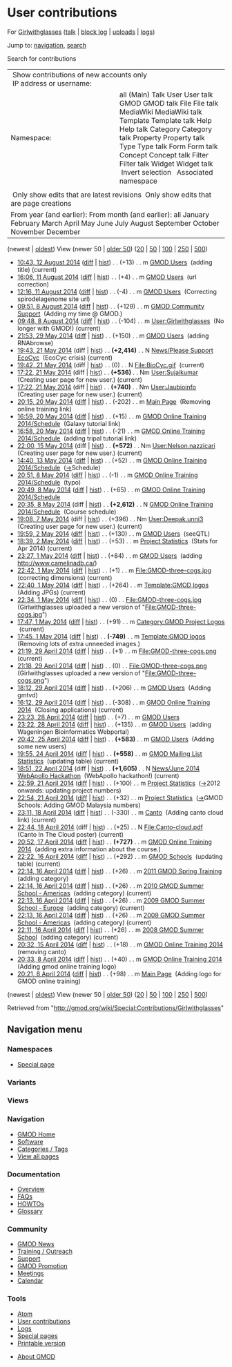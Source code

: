 <div id="mw-page-base" class="noprint">

</div>

<div id="mw-head-base" class="noprint">

</div>

<div id="content" class="mw-body" role="main">

<span id="top"></span>

<div id="mw-js-message" style="display:none;">

</div>



# <span dir="auto">User contributions</span>

<div id="bodyContent">

<div id="contentSub">

For [Girlwithglasses](/wiki/User:Girlwithglasses "User:Girlwithglasses")
([talk](/wiki/User_talk:Girlwithglasses "User talk:Girlwithglasses") \|
[block
log](/mediawiki/index.php?title=Special:Log/block&page=User%3AGirlwithglasses "Special:Log/block")
\|
[uploads](/wiki/Special:ListFiles/Girlwithglasses "Special:ListFiles/Girlwithglasses")
\|
[logs](/wiki/Special:Log/Girlwithglasses "Special:Log/Girlwithglasses"))

</div>

<div id="jump-to-nav" class="mw-jump">

Jump to: [navigation](#mw-navigation), [search](#p-search)

</div>

<div id="mw-content-text">

Search for contributions

<table class="mw-contributions-table">
<colgroup>
<col style="width: 50%" />
<col style="width: 50%" />
</colgroup>
<tbody>
<tr class="odd">
<td colspan="2"> Show contributions of new accounts only<br />
 IP address or username:</td>
</tr>
<tr class="even">
<td class="mw-label">Namespace:</td>
<td>all (Main) Talk User User talk GMOD GMOD talk File File talk
MediaWiki MediaWiki talk Template Template talk Help Help talk Category
Category talk Property Property talk Type Type talk Form Form talk
Concept Concept talk Filter Filter talk Widget Widget talk  
 Invert selection 
 Associated namespace </td>
</tr>
<tr class="odd">
<td colspan="2"></td>
</tr>
<tr class="even">
<td colspan="2"> Only show edits that are latest revisions
 Only show edits that are page creations</td>
</tr>
<tr class="odd">
<td colspan="2">From year (and earlier): From month (and earlier): all
January February March April May June July August September October
November December</td>
</tr>
</tbody>
</table>

(newest \| <a
href="/mediawiki/index.php?title=Special:Contributions/Girlwithglasses&amp;dir=prev&amp;target=Girlwithglasses"
class="mw-lastlink" rel="last"
title="Special:Contributions/Girlwithglasses">oldest</a>) View (newer 50
\| <a
href="/mediawiki/index.php?title=Special:Contributions/Girlwithglasses&amp;offset=20140408202136&amp;target=Girlwithglasses"
class="mw-nextlink" rel="next"
title="Special:Contributions/Girlwithglasses">older 50</a>) (<a
href="/mediawiki/index.php?title=Special:Contributions/Girlwithglasses&amp;offset=&amp;limit=20&amp;target=Girlwithglasses"
class="mw-numlink" title="Special:Contributions/Girlwithglasses">20</a>
\| <a
href="/mediawiki/index.php?title=Special:Contributions/Girlwithglasses&amp;offset=&amp;limit=50&amp;target=Girlwithglasses"
class="mw-numlink" title="Special:Contributions/Girlwithglasses">50</a>
\| <a
href="/mediawiki/index.php?title=Special:Contributions/Girlwithglasses&amp;offset=&amp;limit=100&amp;target=Girlwithglasses"
class="mw-numlink" title="Special:Contributions/Girlwithglasses">100</a>
\| <a
href="/mediawiki/index.php?title=Special:Contributions/Girlwithglasses&amp;offset=&amp;limit=250&amp;target=Girlwithglasses"
class="mw-numlink" title="Special:Contributions/Girlwithglasses">250</a>
\| <a
href="/mediawiki/index.php?title=Special:Contributions/Girlwithglasses&amp;offset=&amp;limit=500&amp;target=Girlwithglasses"
class="mw-numlink" title="Special:Contributions/Girlwithglasses">500</a>)

- <a href="/mediawiki/index.php?title=GMOD_Users&amp;oldid=26020"
  class="mw-changeslist-date" title="GMOD Users">10:43, 12 August 2014</a>
  ([diff](/mediawiki/index.php?title=GMOD_Users&diff=prev&oldid=26020 "GMOD Users")
  \|
  [hist](/mediawiki/index.php?title=GMOD_Users&action=history "GMOD Users"))
  <span class="mw-changeslist-separator">. .</span>
  <span class="mw-plusminus-pos" dir="ltr"
  title="31,466 bytes after change">(+13)</span>‎
  <span class="mw-changeslist-separator">. .</span> m
  <a href="/wiki/GMOD_Users" class="mw-contributions-title"
  title="GMOD Users">GMOD Users</a> ‎ <span class="comment">(adding
  title)</span> <span class="mw-uctop">(current)</span>
- <a href="/mediawiki/index.php?title=GMOD_Users&amp;oldid=26019"
  class="mw-changeslist-date" title="GMOD Users">16:06, 11 August 2014</a>
  ([diff](/mediawiki/index.php?title=GMOD_Users&diff=prev&oldid=26019 "GMOD Users")
  \|
  [hist](/mediawiki/index.php?title=GMOD_Users&action=history "GMOD Users"))
  <span class="mw-changeslist-separator">. .</span>
  <span class="mw-plusminus-pos" dir="ltr"
  title="31,453 bytes after change">(+4)</span>‎
  <span class="mw-changeslist-separator">. .</span> m
  <a href="/wiki/GMOD_Users" class="mw-contributions-title"
  title="GMOD Users">GMOD Users</a> ‎ <span class="comment">(url
  correction)</span>
- <a href="/mediawiki/index.php?title=GMOD_Users&amp;oldid=26018"
  class="mw-changeslist-date" title="GMOD Users">12:16, 11 August 2014</a>
  ([diff](/mediawiki/index.php?title=GMOD_Users&diff=prev&oldid=26018 "GMOD Users")
  \|
  [hist](/mediawiki/index.php?title=GMOD_Users&action=history "GMOD Users"))
  <span class="mw-changeslist-separator">. .</span>
  <span class="mw-plusminus-neg" dir="ltr"
  title="31,449 bytes after change">(-4)</span>‎
  <span class="mw-changeslist-separator">. .</span> m
  <a href="/wiki/GMOD_Users" class="mw-contributions-title"
  title="GMOD Users">GMOD Users</a> ‎ <span class="comment">(Correcting
  spirodelagenome site url)</span>
- <a
  href="/mediawiki/index.php?title=GMOD_Community_Support&amp;oldid=26017"
  class="mw-changeslist-date" title="GMOD Community Support">09:51, 8
  August 2014</a>
  ([diff](/mediawiki/index.php?title=GMOD_Community_Support&diff=prev&oldid=26017 "GMOD Community Support")
  \|
  [hist](/mediawiki/index.php?title=GMOD_Community_Support&action=history "GMOD Community Support"))
  <span class="mw-changeslist-separator">. .</span>
  <span class="mw-plusminus-pos" dir="ltr"
  title="5,838 bytes after change">(+129)</span>‎
  <span class="mw-changeslist-separator">. .</span> m
  <a href="/wiki/GMOD_Community_Support" class="mw-contributions-title"
  title="GMOD Community Support">GMOD Community Support</a> ‎
  <span class="comment">(Adding my time @ GMOD.)</span>
- <a
  href="/mediawiki/index.php?title=User:Girlwithglasses&amp;oldid=26016"
  class="mw-changeslist-date" title="User:Girlwithglasses">09:48, 8 August
  2014</a>
  ([diff](/mediawiki/index.php?title=User:Girlwithglasses&diff=prev&oldid=26016 "User:Girlwithglasses")
  \|
  [hist](/mediawiki/index.php?title=User:Girlwithglasses&action=history "User:Girlwithglasses"))
  <span class="mw-changeslist-separator">. .</span>
  <span class="mw-plusminus-neg" dir="ltr"
  title="108 bytes after change">(-104)</span>‎
  <span class="mw-changeslist-separator">. .</span> m
  <a href="/wiki/User:Girlwithglasses" class="mw-contributions-title"
  title="User:Girlwithglasses">User:Girlwithglasses</a> ‎
  <span class="comment">(No longer with GMOD!)</span>
  <span class="mw-uctop">(current)</span>
- <a href="/mediawiki/index.php?title=GMOD_Users&amp;oldid=25971"
  class="mw-changeslist-date" title="GMOD Users">21:53, 29 May 2014</a>
  ([diff](/mediawiki/index.php?title=GMOD_Users&diff=prev&oldid=25971 "GMOD Users")
  \|
  [hist](/mediawiki/index.php?title=GMOD_Users&action=history "GMOD Users"))
  <span class="mw-changeslist-separator">. .</span>
  <span class="mw-plusminus-pos" dir="ltr"
  title="31,453 bytes after change">(+150)</span>‎
  <span class="mw-changeslist-separator">. .</span> m
  <a href="/wiki/GMOD_Users" class="mw-contributions-title"
  title="GMOD Users">GMOD Users</a> ‎ <span class="comment">(adding
  RNAbrowse)</span>
- <a
  href="/mediawiki/index.php?title=News/Please_Support_EcoCyc&amp;oldid=25915"
  class="mw-changeslist-date" title="News/Please Support EcoCyc">19:43, 21
  May 2014</a> (diff \|
  [hist](/mediawiki/index.php?title=News/Please_Support_EcoCyc&action=history "News/Please Support EcoCyc"))
  <span class="mw-changeslist-separator">. .</span> **(+2,414)**‎
  <span class="mw-changeslist-separator">. .</span> N
  <a href="/wiki/News/Please_Support_EcoCyc"
  class="mw-contributions-title"
  title="News/Please Support EcoCyc">News/Please Support EcoCyc</a> ‎
  <span class="comment">(EcoCyc crisis)</span>
  <span class="mw-uctop">(current)</span>
- <a href="/mediawiki/index.php?title=File:BioCyc.gif&amp;oldid=25914"
  class="mw-changeslist-date" title="File:BioCyc.gif">19:42, 21 May
  2014</a> (diff \|
  [hist](/mediawiki/index.php?title=File:BioCyc.gif&action=history "File:BioCyc.gif"))
  <span class="mw-changeslist-separator">. .</span>
  <span class="mw-plusminus-null" dir="ltr"
  title="0 bytes after change">(0)</span>‎
  <span class="mw-changeslist-separator">. .</span> N
  <a href="/wiki/File:BioCyc.gif" class="mw-contributions-title"
  title="File:BioCyc.gif">File:BioCyc.gif</a> ‎
  <span class="mw-uctop">(current)</span>
- <a href="/mediawiki/index.php?title=User:Sujaikumar&amp;oldid=25913"
  class="mw-changeslist-date" title="User:Sujaikumar">17:22, 21 May
  2014</a> (diff \|
  [hist](/mediawiki/index.php?title=User:Sujaikumar&action=history "User:Sujaikumar"))
  <span class="mw-changeslist-separator">. .</span> **(+536)**‎
  <span class="mw-changeslist-separator">. .</span> Nm
  <a href="/wiki/User:Sujaikumar" class="mw-contributions-title"
  title="User:Sujaikumar">User:Sujaikumar</a> ‎
  <span class="comment">(Creating user page for new user.)</span>
  <span class="mw-uctop">(current)</span>
- <a href="/mediawiki/index.php?title=User:Jaubioinfo&amp;oldid=25912"
  class="mw-changeslist-date" title="User:Jaubioinfo">17:22, 21 May
  2014</a> (diff \|
  [hist](/mediawiki/index.php?title=User:Jaubioinfo&action=history "User:Jaubioinfo"))
  <span class="mw-changeslist-separator">. .</span> **(+740)**‎
  <span class="mw-changeslist-separator">. .</span> Nm
  <a href="/wiki/User:Jaubioinfo" class="mw-contributions-title"
  title="User:Jaubioinfo">User:Jaubioinfo</a> ‎
  <span class="comment">(Creating user page for new user.)</span>
  <span class="mw-uctop">(current)</span>
- <a href="/mediawiki/index.php?title=Main_Page&amp;oldid=25900"
  class="mw-changeslist-date" title="Main Page">20:15, 20 May 2014</a>
  ([diff](/mediawiki/index.php?title=Main_Page&diff=prev&oldid=25900 "Main Page")
  \|
  [hist](/mediawiki/index.php?title=Main_Page&action=history "Main Page"))
  <span class="mw-changeslist-separator">. .</span>
  <span class="mw-plusminus-neg" dir="ltr"
  title="5,122 bytes after change">(-202)</span>‎
  <span class="mw-changeslist-separator">. .</span> m
  <a href="/wiki/Main_Page" class="mw-contributions-title"
  title="Main Page">Main Page</a> ‎ <span class="comment">(Removing
  online training link)</span>
- <a
  href="/mediawiki/index.php?title=GMOD_Online_Training_2014/Schedule&amp;oldid=25898"
  class="mw-changeslist-date"
  title="GMOD Online Training 2014/Schedule">16:59, 20 May 2014</a>
  ([diff](/mediawiki/index.php?title=GMOD_Online_Training_2014/Schedule&diff=prev&oldid=25898 "GMOD Online Training 2014/Schedule")
  \|
  [hist](/mediawiki/index.php?title=GMOD_Online_Training_2014/Schedule&action=history "GMOD Online Training 2014/Schedule"))
  <span class="mw-changeslist-separator">. .</span>
  <span class="mw-plusminus-pos" dir="ltr"
  title="2,902 bytes after change">(+15)</span>‎
  <span class="mw-changeslist-separator">. .</span> m
  <a href="/wiki/GMOD_Online_Training_2014/Schedule"
  class="mw-contributions-title"
  title="GMOD Online Training 2014/Schedule">GMOD Online Training
  2014/Schedule</a> ‎ <span class="comment">(Galaxy tutorial link)</span>
- <a
  href="/mediawiki/index.php?title=GMOD_Online_Training_2014/Schedule&amp;oldid=25897"
  class="mw-changeslist-date"
  title="GMOD Online Training 2014/Schedule">16:58, 20 May 2014</a>
  ([diff](/mediawiki/index.php?title=GMOD_Online_Training_2014/Schedule&diff=prev&oldid=25897 "GMOD Online Training 2014/Schedule")
  \|
  [hist](/mediawiki/index.php?title=GMOD_Online_Training_2014/Schedule&action=history "GMOD Online Training 2014/Schedule"))
  <span class="mw-changeslist-separator">. .</span>
  <span class="mw-plusminus-neg" dir="ltr"
  title="2,887 bytes after change">(-21)</span>‎
  <span class="mw-changeslist-separator">. .</span> m
  <a href="/wiki/GMOD_Online_Training_2014/Schedule"
  class="mw-contributions-title"
  title="GMOD Online Training 2014/Schedule">GMOD Online Training
  2014/Schedule</a> ‎ <span class="comment">(adding tripal tutorial
  link)</span>
- <a
  href="/mediawiki/index.php?title=User:Nelson.nazzicari&amp;oldid=25730"
  class="mw-changeslist-date" title="User:Nelson.nazzicari">22:00, 15 May
  2014</a> (diff \|
  [hist](/mediawiki/index.php?title=User:Nelson.nazzicari&action=history "User:Nelson.nazzicari"))
  <span class="mw-changeslist-separator">. .</span> **(+572)**‎
  <span class="mw-changeslist-separator">. .</span> Nm
  <a href="/wiki/User:Nelson.nazzicari" class="mw-contributions-title"
  title="User:Nelson.nazzicari">User:Nelson.nazzicari</a> ‎
  <span class="comment">(Creating user page for new user.)</span>
  <span class="mw-uctop">(current)</span>
- <a
  href="/mediawiki/index.php?title=GMOD_Online_Training_2014/Schedule&amp;oldid=25721"
  class="mw-changeslist-date"
  title="GMOD Online Training 2014/Schedule">14:40, 13 May 2014</a>
  ([diff](/mediawiki/index.php?title=GMOD_Online_Training_2014/Schedule&diff=prev&oldid=25721 "GMOD Online Training 2014/Schedule")
  \|
  [hist](/mediawiki/index.php?title=GMOD_Online_Training_2014/Schedule&action=history "GMOD Online Training 2014/Schedule"))
  <span class="mw-changeslist-separator">. .</span>
  <span class="mw-plusminus-pos" dir="ltr"
  title="2,759 bytes after change">(+52)</span>‎
  <span class="mw-changeslist-separator">. .</span> m
  <a href="/wiki/GMOD_Online_Training_2014/Schedule"
  class="mw-contributions-title"
  title="GMOD Online Training 2014/Schedule">GMOD Online Training
  2014/Schedule</a> ‎
  <span class="comment">([→](/wiki/GMOD_Online_Training_2014/Schedule#Schedule "GMOD Online Training 2014/Schedule")‎<span dir="auto"><span class="autocomment">Schedule</span></span>)</span>
- <a
  href="/mediawiki/index.php?title=GMOD_Online_Training_2014/Schedule&amp;oldid=25715"
  class="mw-changeslist-date"
  title="GMOD Online Training 2014/Schedule">20:51, 8 May 2014</a>
  ([diff](/mediawiki/index.php?title=GMOD_Online_Training_2014/Schedule&diff=prev&oldid=25715 "GMOD Online Training 2014/Schedule")
  \|
  [hist](/mediawiki/index.php?title=GMOD_Online_Training_2014/Schedule&action=history "GMOD Online Training 2014/Schedule"))
  <span class="mw-changeslist-separator">. .</span>
  <span class="mw-plusminus-neg" dir="ltr"
  title="2,676 bytes after change">(-1)</span>‎
  <span class="mw-changeslist-separator">. .</span> m
  <a href="/wiki/GMOD_Online_Training_2014/Schedule"
  class="mw-contributions-title"
  title="GMOD Online Training 2014/Schedule">GMOD Online Training
  2014/Schedule</a> ‎ <span class="comment">(typo)</span>
- <a
  href="/mediawiki/index.php?title=GMOD_Online_Training_2014/Schedule&amp;oldid=25714"
  class="mw-changeslist-date"
  title="GMOD Online Training 2014/Schedule">20:49, 8 May 2014</a>
  ([diff](/mediawiki/index.php?title=GMOD_Online_Training_2014/Schedule&diff=prev&oldid=25714 "GMOD Online Training 2014/Schedule")
  \|
  [hist](/mediawiki/index.php?title=GMOD_Online_Training_2014/Schedule&action=history "GMOD Online Training 2014/Schedule"))
  <span class="mw-changeslist-separator">. .</span>
  <span class="mw-plusminus-pos" dir="ltr"
  title="2,677 bytes after change">(+65)</span>‎
  <span class="mw-changeslist-separator">. .</span> m
  <a href="/wiki/GMOD_Online_Training_2014/Schedule"
  class="mw-contributions-title"
  title="GMOD Online Training 2014/Schedule">GMOD Online Training
  2014/Schedule</a> ‎
- <a
  href="/mediawiki/index.php?title=GMOD_Online_Training_2014/Schedule&amp;oldid=25713"
  class="mw-changeslist-date"
  title="GMOD Online Training 2014/Schedule">20:35, 8 May 2014</a> (diff
  \|
  [hist](/mediawiki/index.php?title=GMOD_Online_Training_2014/Schedule&action=history "GMOD Online Training 2014/Schedule"))
  <span class="mw-changeslist-separator">. .</span> **(+2,612)**‎
  <span class="mw-changeslist-separator">. .</span> N
  <a href="/wiki/GMOD_Online_Training_2014/Schedule"
  class="mw-contributions-title"
  title="GMOD Online Training 2014/Schedule">GMOD Online Training
  2014/Schedule</a> ‎ <span class="comment">(Course schedule)</span>
- <a href="/mediawiki/index.php?title=User:Deepak.unni3&amp;oldid=25711"
  class="mw-changeslist-date" title="User:Deepak.unni3">19:08, 7 May
  2014</a> (diff \|
  [hist](/mediawiki/index.php?title=User:Deepak.unni3&action=history "User:Deepak.unni3"))
  <span class="mw-changeslist-separator">. .</span>
  <span class="mw-plusminus-pos" dir="ltr"
  title="396 bytes after change">(+396)</span>‎
  <span class="mw-changeslist-separator">. .</span> Nm
  <a href="/wiki/User:Deepak.unni3" class="mw-contributions-title"
  title="User:Deepak.unni3">User:Deepak.unni3</a> ‎
  <span class="comment">(Creating user page for new user.)</span>
  <span class="mw-uctop">(current)</span>
- <a href="/mediawiki/index.php?title=GMOD_Users&amp;oldid=25710"
  class="mw-changeslist-date" title="GMOD Users">19:59, 2 May 2014</a>
  ([diff](/mediawiki/index.php?title=GMOD_Users&diff=prev&oldid=25710 "GMOD Users")
  \|
  [hist](/mediawiki/index.php?title=GMOD_Users&action=history "GMOD Users"))
  <span class="mw-changeslist-separator">. .</span>
  <span class="mw-plusminus-pos" dir="ltr"
  title="31,303 bytes after change">(+130)</span>‎
  <span class="mw-changeslist-separator">. .</span> m
  <a href="/wiki/GMOD_Users" class="mw-contributions-title"
  title="GMOD Users">GMOD Users</a> ‎
  <span class="comment">(seeQTL)</span>
- <a href="/mediawiki/index.php?title=Project_Statistics&amp;oldid=25709"
  class="mw-changeslist-date" title="Project Statistics">18:39, 2 May
  2014</a>
  ([diff](/mediawiki/index.php?title=Project_Statistics&diff=prev&oldid=25709 "Project Statistics")
  \|
  [hist](/mediawiki/index.php?title=Project_Statistics&action=history "Project Statistics"))
  <span class="mw-changeslist-separator">. .</span>
  <span class="mw-plusminus-pos" dir="ltr"
  title="12,614 bytes after change">(+53)</span>‎
  <span class="mw-changeslist-separator">. .</span> m
  <a href="/wiki/Project_Statistics" class="mw-contributions-title"
  title="Project Statistics">Project Statistics</a> ‎
  <span class="comment">(Stats for Apr 2014)</span>
  <span class="mw-uctop">(current)</span>
- <a href="/mediawiki/index.php?title=GMOD_Users&amp;oldid=25708"
  class="mw-changeslist-date" title="GMOD Users">23:27, 1 May 2014</a>
  ([diff](/mediawiki/index.php?title=GMOD_Users&diff=prev&oldid=25708 "GMOD Users")
  \|
  [hist](/mediawiki/index.php?title=GMOD_Users&action=history "GMOD Users"))
  <span class="mw-changeslist-separator">. .</span>
  <span class="mw-plusminus-pos" dir="ltr"
  title="31,173 bytes after change">(+84)</span>‎
  <span class="mw-changeslist-separator">. .</span> m
  <a href="/wiki/GMOD_Users" class="mw-contributions-title"
  title="GMOD Users">GMOD Users</a> ‎ <span class="comment">(adding
  http://www.camelinadb.ca/)</span>
- <a
  href="/mediawiki/index.php?title=File:GMOD-three-cogs.jpg&amp;oldid=25707"
  class="mw-changeslist-date" title="File:GMOD-three-cogs.jpg">22:42, 1
  May 2014</a>
  ([diff](/mediawiki/index.php?title=File:GMOD-three-cogs.jpg&diff=prev&oldid=25707 "File:GMOD-three-cogs.jpg")
  \|
  [hist](/mediawiki/index.php?title=File:GMOD-three-cogs.jpg&action=history "File:GMOD-three-cogs.jpg"))
  <span class="mw-changeslist-separator">. .</span>
  <span class="mw-plusminus-pos" dir="ltr"
  title="104 bytes after change">(+1)</span>‎
  <span class="mw-changeslist-separator">. .</span> m
  <a href="/wiki/File:GMOD-three-cogs.jpg" class="mw-contributions-title"
  title="File:GMOD-three-cogs.jpg">File:GMOD-three-cogs.jpg</a> ‎
  <span class="comment">(correcting dimensions)</span>
  <span class="mw-uctop">(current)</span>
- <a href="/mediawiki/index.php?title=Template:GMOD_logos&amp;oldid=25706"
  class="mw-changeslist-date" title="Template:GMOD logos">22:40, 1 May
  2014</a>
  ([diff](/mediawiki/index.php?title=Template:GMOD_logos&diff=prev&oldid=25706 "Template:GMOD logos")
  \|
  [hist](/mediawiki/index.php?title=Template:GMOD_logos&action=history "Template:GMOD logos"))
  <span class="mw-changeslist-separator">. .</span>
  <span class="mw-plusminus-pos" dir="ltr"
  title="879 bytes after change">(+264)</span>‎
  <span class="mw-changeslist-separator">. .</span> m
  <a href="/wiki/Template:GMOD_logos" class="mw-contributions-title"
  title="Template:GMOD logos">Template:GMOD logos</a> ‎
  <span class="comment">(Adding JPGs)</span>
  <span class="mw-uctop">(current)</span>
- <a
  href="/mediawiki/index.php?title=File:GMOD-three-cogs.jpg&amp;oldid=25705"
  class="mw-changeslist-date" title="File:GMOD-three-cogs.jpg">22:34, 1
  May 2014</a>
  ([diff](/mediawiki/index.php?title=File:GMOD-three-cogs.jpg&diff=prev&oldid=25705 "File:GMOD-three-cogs.jpg")
  \|
  [hist](/mediawiki/index.php?title=File:GMOD-three-cogs.jpg&action=history "File:GMOD-three-cogs.jpg"))
  <span class="mw-changeslist-separator">. .</span>
  <span class="mw-plusminus-null" dir="ltr"
  title="103 bytes after change">(0)</span>‎
  <span class="mw-changeslist-separator">. .</span>
  <a href="/wiki/File:GMOD-three-cogs.jpg" class="mw-contributions-title"
  title="File:GMOD-three-cogs.jpg">File:GMOD-three-cogs.jpg</a> ‎
  <span class="comment">(Girlwithglasses uploaded a new version of
  "[File:GMOD-three-cogs.jpg](/wiki/File:GMOD-three-cogs.jpg "File:GMOD-three-cogs.jpg")")</span>
- <a
  href="/mediawiki/index.php?title=Category:GMOD_Project_Logos&amp;oldid=25704"
  class="mw-changeslist-date" title="Category:GMOD Project Logos">17:47, 1
  May 2014</a>
  ([diff](/mediawiki/index.php?title=Category:GMOD_Project_Logos&diff=prev&oldid=25704 "Category:GMOD Project Logos")
  \|
  [hist](/mediawiki/index.php?title=Category:GMOD_Project_Logos&action=history "Category:GMOD Project Logos"))
  <span class="mw-changeslist-separator">. .</span>
  <span class="mw-plusminus-pos" dir="ltr"
  title="877 bytes after change">(+91)</span>‎
  <span class="mw-changeslist-separator">. .</span> m
  <a href="/wiki/Category:GMOD_Project_Logos"
  class="mw-contributions-title"
  title="Category:GMOD Project Logos">Category:GMOD Project Logos</a> ‎
  <span class="mw-uctop">(current)</span>
- <a href="/mediawiki/index.php?title=Template:GMOD_logos&amp;oldid=25703"
  class="mw-changeslist-date" title="Template:GMOD logos">17:45, 1 May
  2014</a>
  ([diff](/mediawiki/index.php?title=Template:GMOD_logos&diff=prev&oldid=25703 "Template:GMOD logos")
  \|
  [hist](/mediawiki/index.php?title=Template:GMOD_logos&action=history "Template:GMOD logos"))
  <span class="mw-changeslist-separator">. .</span> **(-749)**‎
  <span class="mw-changeslist-separator">. .</span> m
  <a href="/wiki/Template:GMOD_logos" class="mw-contributions-title"
  title="Template:GMOD logos">Template:GMOD logos</a> ‎
  <span class="comment">(Removing lots of extra unneeded images.)</span>
- <a
  href="/mediawiki/index.php?title=File:GMOD-three-cogs.png&amp;oldid=25702"
  class="mw-changeslist-date" title="File:GMOD-three-cogs.png">21:19, 29
  April 2014</a>
  ([diff](/mediawiki/index.php?title=File:GMOD-three-cogs.png&diff=prev&oldid=25702 "File:GMOD-three-cogs.png")
  \|
  [hist](/mediawiki/index.php?title=File:GMOD-three-cogs.png&action=history "File:GMOD-three-cogs.png"))
  <span class="mw-changeslist-separator">. .</span>
  <span class="mw-plusminus-pos" dir="ltr"
  title="77 bytes after change">(+1)</span>‎
  <span class="mw-changeslist-separator">. .</span> m
  <a href="/wiki/File:GMOD-three-cogs.png" class="mw-contributions-title"
  title="File:GMOD-three-cogs.png">File:GMOD-three-cogs.png</a> ‎
  <span class="mw-uctop">(current)</span>
- <a
  href="/mediawiki/index.php?title=File:GMOD-three-cogs.png&amp;oldid=25701"
  class="mw-changeslist-date" title="File:GMOD-three-cogs.png">21:18, 29
  April 2014</a>
  ([diff](/mediawiki/index.php?title=File:GMOD-three-cogs.png&diff=prev&oldid=25701 "File:GMOD-three-cogs.png")
  \|
  [hist](/mediawiki/index.php?title=File:GMOD-three-cogs.png&action=history "File:GMOD-three-cogs.png"))
  <span class="mw-changeslist-separator">. .</span>
  <span class="mw-plusminus-null" dir="ltr"
  title="76 bytes after change">(0)</span>‎
  <span class="mw-changeslist-separator">. .</span>
  <a href="/wiki/File:GMOD-three-cogs.png" class="mw-contributions-title"
  title="File:GMOD-three-cogs.png">File:GMOD-three-cogs.png</a> ‎
  <span class="comment">(Girlwithglasses uploaded a new version of
  "[File:GMOD-three-cogs.png](/wiki/File:GMOD-three-cogs.png "File:GMOD-three-cogs.png")")</span>
- <a href="/mediawiki/index.php?title=GMOD_Users&amp;oldid=25700"
  class="mw-changeslist-date" title="GMOD Users">18:12, 29 April 2014</a>
  ([diff](/mediawiki/index.php?title=GMOD_Users&diff=prev&oldid=25700 "GMOD Users")
  \|
  [hist](/mediawiki/index.php?title=GMOD_Users&action=history "GMOD Users"))
  <span class="mw-changeslist-separator">. .</span>
  <span class="mw-plusminus-pos" dir="ltr"
  title="31,089 bytes after change">(+206)</span>‎
  <span class="mw-changeslist-separator">. .</span> m
  <a href="/wiki/GMOD_Users" class="mw-contributions-title"
  title="GMOD Users">GMOD Users</a> ‎ <span class="comment">(Adding
  gmtvd)</span>
- <a
  href="/mediawiki/index.php?title=GMOD_Online_Training_2014&amp;oldid=25699"
  class="mw-changeslist-date" title="GMOD Online Training 2014">16:12, 29
  April 2014</a>
  ([diff](/mediawiki/index.php?title=GMOD_Online_Training_2014&diff=prev&oldid=25699 "GMOD Online Training 2014")
  \|
  [hist](/mediawiki/index.php?title=GMOD_Online_Training_2014&action=history "GMOD Online Training 2014"))
  <span class="mw-changeslist-separator">. .</span>
  <span class="mw-plusminus-neg" dir="ltr"
  title="3,124 bytes after change">(-308)</span>‎
  <span class="mw-changeslist-separator">. .</span> m
  <a href="/wiki/GMOD_Online_Training_2014" class="mw-contributions-title"
  title="GMOD Online Training 2014">GMOD Online Training 2014</a> ‎
  <span class="comment">(Closing applications)</span>
  <span class="mw-uctop">(current)</span>
- <a href="/mediawiki/index.php?title=GMOD_Users&amp;oldid=25698"
  class="mw-changeslist-date" title="GMOD Users">23:23, 28 April 2014</a>
  ([diff](/mediawiki/index.php?title=GMOD_Users&diff=prev&oldid=25698 "GMOD Users")
  \|
  [hist](/mediawiki/index.php?title=GMOD_Users&action=history "GMOD Users"))
  <span class="mw-changeslist-separator">. .</span>
  <span class="mw-plusminus-pos" dir="ltr"
  title="30,883 bytes after change">(+7)</span>‎
  <span class="mw-changeslist-separator">. .</span> m
  <a href="/wiki/GMOD_Users" class="mw-contributions-title"
  title="GMOD Users">GMOD Users</a> ‎
- <a href="/mediawiki/index.php?title=GMOD_Users&amp;oldid=25697"
  class="mw-changeslist-date" title="GMOD Users">23:22, 28 April 2014</a>
  ([diff](/mediawiki/index.php?title=GMOD_Users&diff=prev&oldid=25697 "GMOD Users")
  \|
  [hist](/mediawiki/index.php?title=GMOD_Users&action=history "GMOD Users"))
  <span class="mw-changeslist-separator">. .</span>
  <span class="mw-plusminus-pos" dir="ltr"
  title="30,876 bytes after change">(+135)</span>‎
  <span class="mw-changeslist-separator">. .</span> m
  <a href="/wiki/GMOD_Users" class="mw-contributions-title"
  title="GMOD Users">GMOD Users</a> ‎ <span class="comment">(adding
  Wageningen Bioinformatics Webportal)</span>
- <a href="/mediawiki/index.php?title=GMOD_Users&amp;oldid=25695"
  class="mw-changeslist-date" title="GMOD Users">20:42, 25 April 2014</a>
  ([diff](/mediawiki/index.php?title=GMOD_Users&diff=prev&oldid=25695 "GMOD Users")
  \|
  [hist](/mediawiki/index.php?title=GMOD_Users&action=history "GMOD Users"))
  <span class="mw-changeslist-separator">. .</span> **(+583)**‎
  <span class="mw-changeslist-separator">. .</span> m
  <a href="/wiki/GMOD_Users" class="mw-contributions-title"
  title="GMOD Users">GMOD Users</a> ‎ <span class="comment">(Adding some
  new users)</span>
- <a
  href="/mediawiki/index.php?title=GMOD_Mailing_List_Statistics&amp;oldid=25693"
  class="mw-changeslist-date" title="GMOD Mailing List Statistics">19:55,
  24 April 2014</a>
  ([diff](/mediawiki/index.php?title=GMOD_Mailing_List_Statistics&diff=prev&oldid=25693 "GMOD Mailing List Statistics")
  \|
  [hist](/mediawiki/index.php?title=GMOD_Mailing_List_Statistics&action=history "GMOD Mailing List Statistics"))
  <span class="mw-changeslist-separator">. .</span> **(+558)**‎
  <span class="mw-changeslist-separator">. .</span> m
  <a href="/wiki/GMOD_Mailing_List_Statistics"
  class="mw-contributions-title" title="GMOD Mailing List Statistics">GMOD
  Mailing List Statistics</a> ‎ <span class="comment">(updating
  table)</span> <span class="mw-uctop">(current)</span>
- <a
  href="/mediawiki/index.php?title=News/June_2014_WebApollo_Hackathon&amp;oldid=25691"
  class="mw-changeslist-date"
  title="News/June 2014 WebApollo Hackathon">18:51, 22 April 2014</a>
  (diff \|
  [hist](/mediawiki/index.php?title=News/June_2014_WebApollo_Hackathon&action=history "News/June 2014 WebApollo Hackathon"))
  <span class="mw-changeslist-separator">. .</span> **(+1,605)**‎
  <span class="mw-changeslist-separator">. .</span> N
  <a href="/wiki/News/June_2014_WebApollo_Hackathon"
  class="mw-contributions-title"
  title="News/June 2014 WebApollo Hackathon">News/June 2014 WebApollo
  Hackathon</a> ‎ <span class="comment">(WebApollo hackathon!)</span>
  <span class="mw-uctop">(current)</span>
- <a href="/mediawiki/index.php?title=Project_Statistics&amp;oldid=25690"
  class="mw-changeslist-date" title="Project Statistics">22:59, 21 April
  2014</a>
  ([diff](/mediawiki/index.php?title=Project_Statistics&diff=prev&oldid=25690 "Project Statistics")
  \|
  [hist](/mediawiki/index.php?title=Project_Statistics&action=history "Project Statistics"))
  <span class="mw-changeslist-separator">. .</span>
  <span class="mw-plusminus-pos" dir="ltr"
  title="12,561 bytes after change">(+100)</span>‎
  <span class="mw-changeslist-separator">. .</span> m
  <a href="/wiki/Project_Statistics" class="mw-contributions-title"
  title="Project Statistics">Project Statistics</a> ‎
  <span class="comment">([→](/wiki/Project_Statistics#2012_onwards "Project Statistics")‎<span dir="auto"><span class="autocomment">2012
  onwards: </span> updating project numbers</span>)</span>
- <a href="/mediawiki/index.php?title=Project_Statistics&amp;oldid=25689"
  class="mw-changeslist-date" title="Project Statistics">22:54, 21 April
  2014</a>
  ([diff](/mediawiki/index.php?title=Project_Statistics&diff=prev&oldid=25689 "Project Statistics")
  \|
  [hist](/mediawiki/index.php?title=Project_Statistics&action=history "Project Statistics"))
  <span class="mw-changeslist-separator">. .</span>
  <span class="mw-plusminus-pos" dir="ltr"
  title="12,461 bytes after change">(+32)</span>‎
  <span class="mw-changeslist-separator">. .</span> m
  <a href="/wiki/Project_Statistics" class="mw-contributions-title"
  title="Project Statistics">Project Statistics</a> ‎
  <span class="comment">([→](/wiki/Project_Statistics#GMOD_Schools "Project Statistics")‎<span dir="auto"><span class="autocomment">GMOD
  Schools: </span> Adding GMOD Malaysia numbers</span>)</span>
- <a href="/mediawiki/index.php?title=Canto&amp;oldid=25688"
  class="mw-changeslist-date" title="Canto">23:11, 18 April 2014</a>
  ([diff](/mediawiki/index.php?title=Canto&diff=prev&oldid=25688 "Canto")
  \| [hist](/mediawiki/index.php?title=Canto&action=history "Canto"))
  <span class="mw-changeslist-separator">. .</span>
  <span class="mw-plusminus-neg" dir="ltr"
  title="2,607 bytes after change">(-330)</span>‎
  <span class="mw-changeslist-separator">. .</span> m
  <a href="/wiki/Canto" class="mw-contributions-title"
  title="Canto">Canto</a> ‎ <span class="comment">(Adding canto cloud
  link)</span> <span class="mw-uctop">(current)</span>
- <a
  href="/mediawiki/index.php?title=File:Canto-cloud.pdf&amp;oldid=25687"
  class="mw-changeslist-date" title="File:Canto-cloud.pdf">22:44, 18 April
  2014</a> (diff \|
  [hist](/mediawiki/index.php?title=File:Canto-cloud.pdf&action=history "File:Canto-cloud.pdf"))
  <span class="mw-changeslist-separator">. .</span>
  <span class="mw-plusminus-pos" dir="ltr"
  title="25 bytes after change">(+25)</span>‎
  <span class="mw-changeslist-separator">. .</span> N
  <a href="/wiki/File:Canto-cloud.pdf" class="mw-contributions-title"
  title="File:Canto-cloud.pdf">File:Canto-cloud.pdf</a> ‎
  <span class="comment">(Canto In The Cloud poster)</span>
  <span class="mw-uctop">(current)</span>
- <a
  href="/mediawiki/index.php?title=GMOD_Online_Training_2014&amp;oldid=25686"
  class="mw-changeslist-date" title="GMOD Online Training 2014">20:52, 17
  April 2014</a>
  ([diff](/mediawiki/index.php?title=GMOD_Online_Training_2014&diff=prev&oldid=25686 "GMOD Online Training 2014")
  \|
  [hist](/mediawiki/index.php?title=GMOD_Online_Training_2014&action=history "GMOD Online Training 2014"))
  <span class="mw-changeslist-separator">. .</span> **(+727)**‎
  <span class="mw-changeslist-separator">. .</span> m
  <a href="/wiki/GMOD_Online_Training_2014" class="mw-contributions-title"
  title="GMOD Online Training 2014">GMOD Online Training 2014</a> ‎
  <span class="comment">(adding extra information about the
  course.)</span>
- <a href="/mediawiki/index.php?title=GMOD_Schools&amp;oldid=25685"
  class="mw-changeslist-date" title="GMOD Schools">22:22, 16 April
  2014</a>
  ([diff](/mediawiki/index.php?title=GMOD_Schools&diff=prev&oldid=25685 "GMOD Schools")
  \|
  [hist](/mediawiki/index.php?title=GMOD_Schools&action=history "GMOD Schools"))
  <span class="mw-changeslist-separator">. .</span>
  <span class="mw-plusminus-pos" dir="ltr"
  title="2,058 bytes after change">(+292)</span>‎
  <span class="mw-changeslist-separator">. .</span> m
  <a href="/wiki/GMOD_Schools" class="mw-contributions-title"
  title="GMOD Schools">GMOD Schools</a> ‎ <span class="comment">(updating
  table)</span> <span class="mw-uctop">(current)</span>
- <a
  href="/mediawiki/index.php?title=2011_GMOD_Spring_Training&amp;oldid=25684"
  class="mw-changeslist-date" title="2011 GMOD Spring Training">22:14, 16
  April 2014</a>
  ([diff](/mediawiki/index.php?title=2011_GMOD_Spring_Training&diff=prev&oldid=25684 "2011 GMOD Spring Training")
  \|
  [hist](/mediawiki/index.php?title=2011_GMOD_Spring_Training&action=history "2011 GMOD Spring Training"))
  <span class="mw-changeslist-separator">. .</span>
  <span class="mw-plusminus-pos" dir="ltr"
  title="10,940 bytes after change">(+26)</span>‎
  <span class="mw-changeslist-separator">. .</span> m
  <a href="/wiki/2011_GMOD_Spring_Training" class="mw-contributions-title"
  title="2011 GMOD Spring Training">2011 GMOD Spring Training</a> ‎
  <span class="comment">(adding category)</span>
- <a
  href="/mediawiki/index.php?title=2010_GMOD_Summer_School_-_Americas&amp;oldid=25683"
  class="mw-changeslist-date"
  title="2010 GMOD Summer School - Americas">22:14, 16 April 2014</a>
  ([diff](/mediawiki/index.php?title=2010_GMOD_Summer_School_-_Americas&diff=prev&oldid=25683 "2010 GMOD Summer School - Americas")
  \|
  [hist](/mediawiki/index.php?title=2010_GMOD_Summer_School_-_Americas&action=history "2010 GMOD Summer School - Americas"))
  <span class="mw-changeslist-separator">. .</span>
  <span class="mw-plusminus-pos" dir="ltr"
  title="13,561 bytes after change">(+26)</span>‎
  <span class="mw-changeslist-separator">. .</span> m
  <a href="/wiki/2010_GMOD_Summer_School_-_Americas"
  class="mw-contributions-title"
  title="2010 GMOD Summer School - Americas">2010 GMOD Summer School -
  Americas</a> ‎ <span class="comment">(adding category)</span>
  <span class="mw-uctop">(current)</span>
- <a
  href="/mediawiki/index.php?title=2009_GMOD_Summer_School_-_Europe&amp;oldid=25682"
  class="mw-changeslist-date"
  title="2009 GMOD Summer School - Europe">22:13, 16 April 2014</a>
  ([diff](/mediawiki/index.php?title=2009_GMOD_Summer_School_-_Europe&diff=prev&oldid=25682 "2009 GMOD Summer School - Europe")
  \|
  [hist](/mediawiki/index.php?title=2009_GMOD_Summer_School_-_Europe&action=history "2009 GMOD Summer School - Europe"))
  <span class="mw-changeslist-separator">. .</span>
  <span class="mw-plusminus-pos" dir="ltr"
  title="9,750 bytes after change">(+26)</span>‎
  <span class="mw-changeslist-separator">. .</span> m
  <a href="/wiki/2009_GMOD_Summer_School_-_Europe"
  class="mw-contributions-title"
  title="2009 GMOD Summer School - Europe">2009 GMOD Summer School -
  Europe</a> ‎ <span class="comment">(adding category)</span>
  <span class="mw-uctop">(current)</span>
- <a
  href="/mediawiki/index.php?title=2009_GMOD_Summer_School_-_Americas&amp;oldid=25681"
  class="mw-changeslist-date"
  title="2009 GMOD Summer School - Americas">22:13, 16 April 2014</a>
  ([diff](/mediawiki/index.php?title=2009_GMOD_Summer_School_-_Americas&diff=prev&oldid=25681 "2009 GMOD Summer School - Americas")
  \|
  [hist](/mediawiki/index.php?title=2009_GMOD_Summer_School_-_Americas&action=history "2009 GMOD Summer School - Americas"))
  <span class="mw-changeslist-separator">. .</span>
  <span class="mw-plusminus-pos" dir="ltr"
  title="11,321 bytes after change">(+26)</span>‎
  <span class="mw-changeslist-separator">. .</span> m
  <a href="/wiki/2009_GMOD_Summer_School_-_Americas"
  class="mw-contributions-title"
  title="2009 GMOD Summer School - Americas">2009 GMOD Summer School -
  Americas</a> ‎ <span class="comment">(adding category)</span>
  <span class="mw-uctop">(current)</span>
- <a
  href="/mediawiki/index.php?title=2008_GMOD_Summer_School&amp;oldid=25680"
  class="mw-changeslist-date" title="2008 GMOD Summer School">22:11, 16
  April 2014</a>
  ([diff](/mediawiki/index.php?title=2008_GMOD_Summer_School&diff=prev&oldid=25680 "2008 GMOD Summer School")
  \|
  [hist](/mediawiki/index.php?title=2008_GMOD_Summer_School&action=history "2008 GMOD Summer School"))
  <span class="mw-changeslist-separator">. .</span>
  <span class="mw-plusminus-pos" dir="ltr"
  title="11,263 bytes after change">(+26)</span>‎
  <span class="mw-changeslist-separator">. .</span> m
  <a href="/wiki/2008_GMOD_Summer_School" class="mw-contributions-title"
  title="2008 GMOD Summer School">2008 GMOD Summer School</a> ‎
  <span class="comment">(adding category)</span>
  <span class="mw-uctop">(current)</span>
- <a
  href="/mediawiki/index.php?title=GMOD_Online_Training_2014&amp;oldid=25679"
  class="mw-changeslist-date" title="GMOD Online Training 2014">20:32, 15
  April 2014</a>
  ([diff](/mediawiki/index.php?title=GMOD_Online_Training_2014&diff=prev&oldid=25679 "GMOD Online Training 2014")
  \|
  [hist](/mediawiki/index.php?title=GMOD_Online_Training_2014&action=history "GMOD Online Training 2014"))
  <span class="mw-changeslist-separator">. .</span>
  <span class="mw-plusminus-pos" dir="ltr"
  title="2,705 bytes after change">(+18)</span>‎
  <span class="mw-changeslist-separator">. .</span> m
  <a href="/wiki/GMOD_Online_Training_2014" class="mw-contributions-title"
  title="GMOD Online Training 2014">GMOD Online Training 2014</a> ‎
  <span class="comment">(removing canto)</span>
- <a
  href="/mediawiki/index.php?title=GMOD_Online_Training_2014&amp;oldid=25677"
  class="mw-changeslist-date" title="GMOD Online Training 2014">20:33, 8
  April 2014</a>
  ([diff](/mediawiki/index.php?title=GMOD_Online_Training_2014&diff=prev&oldid=25677 "GMOD Online Training 2014")
  \|
  [hist](/mediawiki/index.php?title=GMOD_Online_Training_2014&action=history "GMOD Online Training 2014"))
  <span class="mw-changeslist-separator">. .</span>
  <span class="mw-plusminus-pos" dir="ltr"
  title="2,687 bytes after change">(+40)</span>‎
  <span class="mw-changeslist-separator">. .</span> m
  <a href="/wiki/GMOD_Online_Training_2014" class="mw-contributions-title"
  title="GMOD Online Training 2014">GMOD Online Training 2014</a> ‎
  <span class="comment">(Adding gmod online training logo)</span>
- <a href="/mediawiki/index.php?title=Main_Page&amp;oldid=25676"
  class="mw-changeslist-date" title="Main Page">20:21, 8 April 2014</a>
  ([diff](/mediawiki/index.php?title=Main_Page&diff=prev&oldid=25676 "Main Page")
  \|
  [hist](/mediawiki/index.php?title=Main_Page&action=history "Main Page"))
  <span class="mw-changeslist-separator">. .</span>
  <span class="mw-plusminus-pos" dir="ltr"
  title="5,327 bytes after change">(+98)</span>‎
  <span class="mw-changeslist-separator">. .</span> m
  <a href="/wiki/Main_Page" class="mw-contributions-title"
  title="Main Page">Main Page</a> ‎ <span class="comment">(Adding logo
  for GMOD online training)</span>

(newest \| <a
href="/mediawiki/index.php?title=Special:Contributions/Girlwithglasses&amp;dir=prev&amp;target=Girlwithglasses"
class="mw-lastlink" rel="last"
title="Special:Contributions/Girlwithglasses">oldest</a>) View (newer 50
\| <a
href="/mediawiki/index.php?title=Special:Contributions/Girlwithglasses&amp;offset=20140408202136&amp;target=Girlwithglasses"
class="mw-nextlink" rel="next"
title="Special:Contributions/Girlwithglasses">older 50</a>) (<a
href="/mediawiki/index.php?title=Special:Contributions/Girlwithglasses&amp;offset=&amp;limit=20&amp;target=Girlwithglasses"
class="mw-numlink" title="Special:Contributions/Girlwithglasses">20</a>
\| <a
href="/mediawiki/index.php?title=Special:Contributions/Girlwithglasses&amp;offset=&amp;limit=50&amp;target=Girlwithglasses"
class="mw-numlink" title="Special:Contributions/Girlwithglasses">50</a>
\| <a
href="/mediawiki/index.php?title=Special:Contributions/Girlwithglasses&amp;offset=&amp;limit=100&amp;target=Girlwithglasses"
class="mw-numlink" title="Special:Contributions/Girlwithglasses">100</a>
\| <a
href="/mediawiki/index.php?title=Special:Contributions/Girlwithglasses&amp;offset=&amp;limit=250&amp;target=Girlwithglasses"
class="mw-numlink" title="Special:Contributions/Girlwithglasses">250</a>
\| <a
href="/mediawiki/index.php?title=Special:Contributions/Girlwithglasses&amp;offset=&amp;limit=500&amp;target=Girlwithglasses"
class="mw-numlink" title="Special:Contributions/Girlwithglasses">500</a>)

</div>

<div class="printfooter">

Retrieved from
"<http://gmod.org/wiki/Special:Contributions/Girlwithglasses>"

</div>

<div id="catlinks" class="catlinks catlinks-allhidden">

</div>

<div class="visualClear">

</div>

</div>

</div>

<div id="mw-navigation">

## Navigation menu

<div id="mw-head">



<div id="left-navigation">

<div id="p-namespaces" class="vectorTabs" role="navigation"
aria-labelledby="p-namespaces-label">

### Namespaces

- <span id="ca-nstab-special">[Special
  page](/wiki/Special:Contributions/Girlwithglasses "This is a special page, you cannot edit the page itself")</span>

</div>

<div id="p-variants" class="vectorMenu emptyPortlet" role="navigation"
aria-labelledby="p-variants-label">

### 

### Variants[](#)

<div class="menu">

</div>

</div>

</div>

<div id="right-navigation">

<div id="p-views" class="vectorTabs emptyPortlet" role="navigation"
aria-labelledby="p-views-label">

### Views

</div>



</div>



</div>

</div>

</div>

<div id="mw-panel">

<div id="p-logo" role="banner">

<a href="/wiki/Main_Page"
style="background-image: url(http://gmod.org/images/GMOD-cogs.png);"
title="Visit the main page"></a>

</div>

<div id="p-Navigation" class="portal" role="navigation"
aria-labelledby="p-Navigation-label">

### Navigation

<div class="body">

- <span id="n-GMOD-Home">[GMOD Home](/wiki/Main_Page)</span>
- <span id="n-Software">[Software](/wiki/GMOD_Components)</span>
- <span id="n-Categories-.2F-Tags">[Categories /
  Tags](/wiki/Categories)</span>
- <span id="n-View-all-pages">[View all
  pages](/wiki/Special:AllPages)</span>

</div>

</div>

<div id="p-Documentation" class="portal" role="navigation"
aria-labelledby="p-Documentation-label">

### Documentation

<div class="body">

- <span id="n-Overview">[Overview](/wiki/Overview)</span>
- <span id="n-FAQs">[FAQs](/wiki/Category:FAQ)</span>
- <span id="n-HOWTOs">[HOWTOs](/wiki/Category:HOWTO)</span>
- <span id="n-Glossary">[Glossary](/wiki/Glossary)</span>

</div>

</div>

<div id="p-Community" class="portal" role="navigation"
aria-labelledby="p-Community-label">

### Community

<div class="body">

- <span id="n-GMOD-News">[GMOD News](/wiki/GMOD_News)</span>
- <span id="n-Training-.2F-Outreach">[Training /
  Outreach](/wiki/Training_and_Outreach)</span>
- <span id="n-Support">[Support](/wiki/Support)</span>
- <span id="n-GMOD-Promotion">[GMOD
  Promotion](/wiki/GMOD_Promotion)</span>
- <span id="n-Meetings">[Meetings](/wiki/Meetings)</span>
- <span id="n-Calendar">[Calendar](/wiki/Calendar)</span>

</div>

</div>

<div id="p-tb" class="portal" role="navigation"
aria-labelledby="p-tb-label">

### Tools

<div class="body">

- <span id="feedlinks"><a
  href="http://gmod.org/mediawiki/index.php?title=Special:Contributions/Girlwithglasses&amp;feed=atom"
  id="feed-atom" class="feedlink" rel="alternate"
  type="application/atom+xml" title="Atom feed for this page">Atom</a></span>
- <span id="t-contributions">[User
  contributions](/wiki/Special:Contributions/Girlwithglasses "A list of contributions of this user")</span>
- <span id="t-log">[Logs](/wiki/Special:Log/Girlwithglasses)</span>
- <span id="t-specialpages"><a href="/wiki/Special:SpecialPages" accesskey="q"
  title="A list of all special pages [q]">Special pages</a></span>
- <span id="t-print"><a
  href="/mediawiki/index.php?title=Special:Contributions/Girlwithglasses&amp;printable=yes"
  rel="alternate" accesskey="p"
  title="Printable version of this page [p]">Printable version</a></span>

</div>

</div>

</div>

</div>

<div id="footer" role="contentinfo">

- <span id="footer-places-about">[About
  GMOD](/wiki/GMOD:About "GMOD:About")</span>

<!-- -->






</div>
